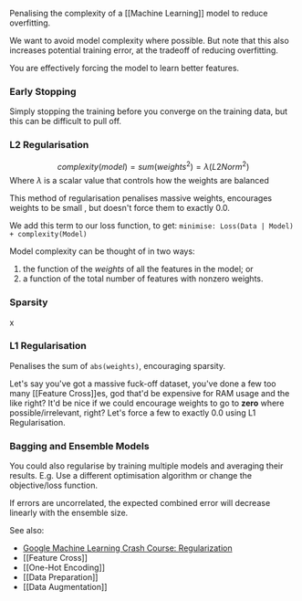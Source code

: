 Penalising the complexity of a [[Machine Learning]] model to reduce overfitting.

We want to avoid model complexity where possible. But note that this also increases potential training error, at the tradeoff of reducing overfitting.

You are effectively forcing the model to learn better features.

### Early Stopping

Simply stopping the training before you converge on the training data, but this can be difficult to pull off.

### L2 Regularisation

$$
complexity(model) = sum(weights^2) = \lambda(L2Norm^2)
$$
Where $\lambda$ is a scalar value that controls how the weights are balanced

This method of regularisation penalises massive weights, encourages weights to be small , but doesn't force them to exactly 0.0.

We add this term to our loss function, to get:
`minimise: Loss(Data | Model) + complexity(Model)`

Model complexity can be thought of in two ways:
1. the function of the *weights* of all the features in the model; or
2. a function of the total number of features with nonzero weights.

### Sparsity

x

### L1 Regularisation

Penalises the sum of `abs(weights)`, encouraging sparsity.

Let's say you've got a massive fuck-off dataset, you've done a few too many [[Feature Cross]]es, god that'd be expensive for RAM usage and the like right? It'd be nice if we could encourage weights to go to **zero** where possible/irrelevant, right? Let's force a few to exactly 0.0 using L1 Regularisation.

### Bagging and Ensemble Models

You could also regularise by training multiple models and averaging their results. 
E.g. Use a different optimisation algorithm or change the objective/loss function.

If errors are uncorrelated, the expected combined error will decrease linearly with the ensemble size.

See also:
- [Google Machine Learning Crash Course: Regularization](https://developers.google.com/machine-learning/crash-course/regularization-for-simplicity/video-lecture)
- [[Feature Cross]]
- [[One-Hot Encoding]]
- [[Data Preparation]]
- [[Data Augmentation]]